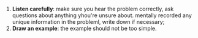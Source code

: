 1. **Listen carefully**: make sure you hear the problem correctly, ask questions about anything yhou're unsure about. mentally recorded any unique information in the probleml, write down if necessary;
2. **Draw an example**: the example should not be too simple. 
